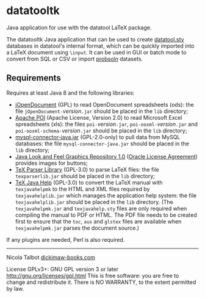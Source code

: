 # datatooltk
Java application for use with the datatool LaTeX package.

The datatooltk Java application that can be used to create
[datatool.sty](https://ctan.org/pkg/datatool) databases in
datatool's internal format, which can be quickly imported into a
LaTeX document using `\input`. It can be used in GUI or batch mode to
convert from SQL or CSV or import [probsoln](https://ctan.org/pkg/probsoln) datasets.

## Requirements

Requires at least Java 8 and the following libraries:

 - [jOpenDocument](https://jopendocument.org/) (GPL) to read OpenDocument
   spreadsheets (ods): the file `jOpenDocument-`_version_`.jar`
   should be placed in the `lib` directory;
 - [Apache POI](https://poi.apache.org/) (Apache License, Version 2.0)
    to read Microsoft Excel spreadsheets (xls): the files `poi-`_version_`.jar`, 
   `poi-ooxml-`_version_`.jar` and `poi-ooxml-schema-`_version_`.jar` 
   should be placed in the `lib` directory;
 - [mysql-connector-java.jar](https://dev.mysql.com/downloads/connector/j/)
   (GPL-2.0-only) 
   to pull data from MySQL databases: the file `mysql-connector-java.jar`
   should be placed in the `lib` directory;
 - [Java Look and Feel Graphics Repository 1.0](https://www.oracle.com/java/technologies/java-archive-downloads-java-client-downloads.html#7520-jlf-1.0-oth-JPR)
   ([Oracle License Agreement](https://www.oracle.com/a/tech/docs/software-icon-license-943-2012.html))
   provides images for buttons;
 - [TeX Parser Library](https://github.com/nlct/texparser)
   (GPL-3.0)
   to parse LaTeX files: the file `texparserlib.jar`
   should be placed in the `lib` directory;
 - [TeX Java Help](https://github.com/nlct/texjavahelp) (GPL-3.0)
   to convert the LaTeX manual with `texjavahelpmk`
   to the HTML and XML files required by `texjavahelplib.jar`
   which manages the application help system: the file `texjavahelplib.jar`
   should be placed in the `lib` directory. (The `texjavahelpmk.jar`
   and `texjavahelp.sty` files are only required when compiling the
   manual to PDF or HTML. The PDF file needs to be created first
   to ensure that the `toc`, `aux` and `glstex` files are available
   when `texjavahelpmk.jar` parses the document source.)
   
If any plugins are needed, Perl is also required.

---

Nicola Talbot [dickimaw-books.com](https://www.dickimaw-books.com/)

License GPLv3+: GNU GPL version 3 or later
http://gnu.org/licenses/gpl.html
This is free software: you are free to change and redistribute it.
There is NO WARRANTY, to the extent permitted by law.
